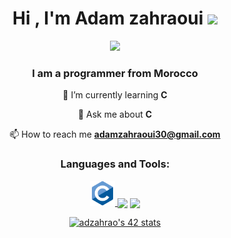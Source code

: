 <div align="center">
<h1 align="center"><b>Hi , I'm Adam zahraoui </b><img src="https://media.giphy.com/media/hvRJCLFzcasrR4ia7z/giphy.gif" width="35"></h1>
<!--  -->
<p align="center">
  <a href="https://github.com/DenverCoder1/readme-typing-svg"><img src="https://readme-typing-svg.herokuapp.com?font=Time+New+Roman&color=cyan&size=25&center=true&vCenter=true&width=600&height=100&lines=Assalamu+O+Alaikum+Warahmatullah..&hearts;++;I'm+A+Computer+Science+Student,;Student+in+1337+UM6P+RABAT,;Active+Learner/Researcher,;Love+to+learn+new+stuffs..<3"></a>
</p>
<h3 align="center">I am a programmer from Morocco</h3>


 🌱 I’m currently learning **C**

 💬 Ask me about **C**

 📫 How to reach me **adamzahraoui30@gmail.com**

<h3>Languages and Tools:</h3>
<p> <a href="https://www.cprogramming.com/" target="_blank" rel="noreferrer"> <img src="https://raw.githubusercontent.com/devicons/devicon/master/icons/c/c-original.svg" alt="c" width="40" height="40"/> </a> 
<a>
  <img align="center" width="55%" src="https://github-readme-stats.vercel.app/api?username=ayoubediri&count_private=true&show_icons=true&theme=tokyonight" />
</a>
<a>
    <img align="center"width="55%" src="https://github-readme-stats.vercel.app/api/top-langs/?username=ayoubediri&layout=compact&theme=aura&langs_count=9" />
</a>

[![adzahrao's 42 stats](https://badge.mediaplus.ma/greenbinary/adzahrao)](https://github.com/oakoudad/badge42)
